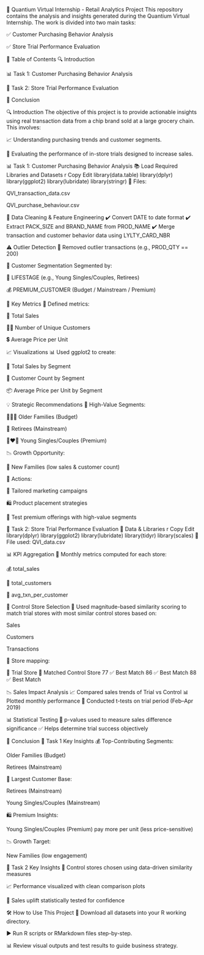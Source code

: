 🛒 Quantium Virtual Internship - Retail Analytics Project
This repository contains the analysis and insights generated during the Quantium Virtual Internship. The work is divided into two main tasks:

✅ Customer Purchasing Behavior Analysis

✅ Store Trial Performance Evaluation

🧭 Table of Contents
🔍 Introduction

📊 Task 1: Customer Purchasing Behavior Analysis

🏪 Task 2: Store Trial Performance Evaluation

📌 Conclusion

🔍 Introduction
The objective of this project is to provide actionable insights using real transaction data from a chip brand sold at a large grocery chain. This involves:

📈 Understanding purchasing trends and customer segments.

🧪 Evaluating the performance of in-store trials designed to increase sales.

📊 Task 1: Customer Purchasing Behavior Analysis
📚 Load Required Libraries and Datasets
r
Copy
Edit
library(data.table)
library(dplyr)
library(ggplot2)
library(lubridate)
library(stringr)
📁 Files:

QVI_transaction_data.csv

QVI_purchase_behaviour.csv

🧹 Data Cleaning & Feature Engineering
✔️ Convert DATE to date format
✔️ Extract PACK_SIZE and BRAND_NAME from PROD_NAME
✔️ Merge transaction and customer behavior data using LYLTY_CARD_NBR

⚠️ Outlier Detection
🧹 Removed outlier transactions (e.g., PROD_QTY == 200)

👥 Customer Segmentation
Segmented by:

🎯 LIFESTAGE (e.g., Young Singles/Couples, Retirees)

💰 PREMIUM_CUSTOMER (Budget / Mainstream / Premium)

📐 Key Metrics
📌 Defined metrics:

💸 Total Sales

🧍‍♂️ Number of Unique Customers

💲 Average Price per Unit

📈 Visualizations
📊 Used ggplot2 to create:

🧱 Total Sales by Segment

👤 Customer Count by Segment

📦 Average Price per Unit by Segment

💡 Strategic Recommendations
🚀 High-Value Segments:

👨‍👩‍👧 Older Families (Budget)

👵 Retirees (Mainstream)

👩‍❤️‍👨 Young Singles/Couples (Premium)

📉 Growth Opportunity:

👶 New Families (low sales & customer count)

🎯 Actions:

🧠 Tailored marketing campaigns

🛍️ Product placement strategies

🧪 Test premium offerings with high-value segments

🏪 Task 2: Store Trial Performance Evaluation
📁 Data & Libraries
r
Copy
Edit
library(dplyr)
library(ggplot2)
library(lubridate)
library(tidyr)
library(scales)
📄 File used: QVI_data.csv

📊 KPI Aggregation
📆 Monthly metrics computed for each store:

💰 total_sales

🧍 total_customers

🔁 avg_txn_per_customer

🧪 Control Store Selection
📌 Used magnitude-based similarity scoring to match trial stores with most similar control stores based on:

Sales

Customers

Transactions

🏪 Store mapping:

🧪 Trial Store	🧪 Matched Control Store
77	✅ Best Match
86	✅ Best Match
88	✅ Best Match

📉 Sales Impact Analysis
📈 Compared sales trends of Trial vs Control
📊 Plotted monthly performance
🧪 Conducted t-tests on trial period (Feb–Apr 2019)

📊 Statistical Testing
🔬 p-values used to measure sales difference significance
✅ Helps determine trial success objectively

📌 Conclusion
🧾 Task 1 Key Insights
💰 Top-Contributing Segments:

Older Families (Budget)

Retirees (Mainstream)

👥 Largest Customer Base:

Retirees (Mainstream)

Young Singles/Couples (Mainstream)

🛍️ Premium Insights:

Young Singles/Couples (Premium) pay more per unit (less price-sensitive)

📉 Growth Target:

New Families (low engagement)

🧾 Task 2 Key Insights
🧠 Control stores chosen using data-driven similarity measures

📈 Performance visualized with clean comparison plots

🧪 Sales uplift statistically tested for confidence

🛠️ How to Use This Project
🔽 Download all datasets into your R working directory.

▶️ Run R scripts or RMarkdown files step-by-step.

📊 Review visual outputs and test results to guide business strategy.
